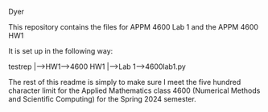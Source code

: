 Dyer


This repository contains the files for APPM 4600 Lab 1 and the APPM 4600 HW1

It is set up in the following way:

testrep
   |-->HW1-->4600 HW1
   |-->Lab 1-->4600lab1.py

The rest of this readme is simply to make sure I meet the five hundred character limit for the Applied Mathematics class 
4600 (Numerical Methods and Scientific Computing) for the Spring 2024 semester.
